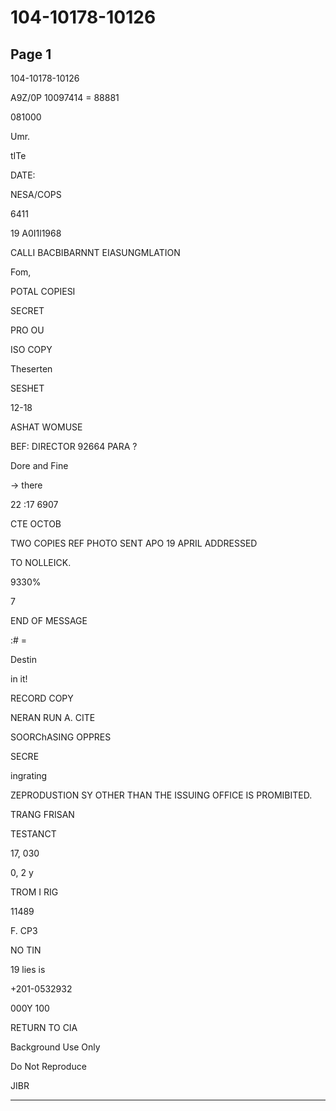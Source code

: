 # 104-10178-10126

## Page 1

104-10178-10126

A9Z/0P 10097414 = 88881

081000

Umr.

tITe

DATE:

NESA/COPS

6411

19 A0I1l1968

CALLI BACBIBARNNT EIASUNGMLATION

Fom,

POTAL COPIESI

SECRET

PRO OU

ISO COPY

Theserten

SESHET

12-18

ASHAT WOMUSE

BEF: DIRECTOR 92664 PARA ?

Dore and Fine

→ there

22 :17 6907

CTE OCTOB

TWO COPIES REF PHOTO SENT APO 19 APRIL ADDRESSED

TO NOLLEICK.

9330%

7

END OF MESSAGE

:# =

Destin

in it!

RECORD COPY

NERAN RUN A. CITE

SOORChASING OPPRES

SECRE

ingrating

ZEPRODUSTION SY OTHER THAN THE ISSUING OFFICE IS PROMIBITED.

TRANG FRISAN

TESTANCT

17, 030

0, 2 y

TROM I RIG

11489

F. CP3

NO TIN

19 lies is

+201-0532932

000Y 100

RETURN TO CIA

Background Use Only

Do Not Reproduce

JIBR

---

